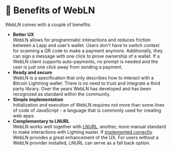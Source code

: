 # 🏅 Benefits of WebLN

WebLN comes with a couple of benefits:

* **Better UX**\
  WebLN allows for programmatic interactions and reduces friction between a Lapp and user’s wallet. Users don't have to switch context for scanning a QR code to make a payment anymore. Additionally, they can sign a message with one click to prove ownership of a wallet. If a WebLN client supports auto-payments, no prompt is needed and the user is just one click away from sending a payment.
* **Ready and secure**\
  WebLN is a specification that only describes how to interact with a Bitcoin Lightning wallet. There is no need to trust and integrate a third party library. Over the years WebLN has developed and has been recognized as standard within the community.
* **Simple implementation**\
  Initialization and execution of WebLN requires not more than some lines of code of JavaScript - a language that is commonly used for creating web apps.
* **Complementary to LNURL**\
  WebLN works well together with [LNURL](https://github.com/fiatjaf/lnurl-rfc), another, more manual standard to make interactions with Lighting easier. If [implemented correctly](../building-lightning-apps/best-practices.md) WebLN provides a great enhancement of the UX. For users without a WebLN provider installed, LNURL can serve as a fall back option.
